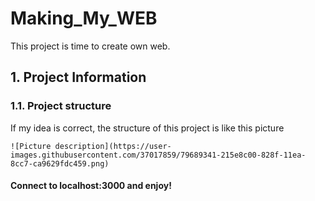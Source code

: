 # Making_My_WEB
This project is time to create own web.

## 1. Project Information
### 1.1. Project structure   
   
If my idea is correct, the structure of this project is like this picture   
   
`![Picture description](https://user-images.githubusercontent.com/37017859/79689341-215e8c00-828f-11ea-8cc7-ca9629fdc459.png)`   
   
#### Connect to localhost:3000 and enjoy!   
